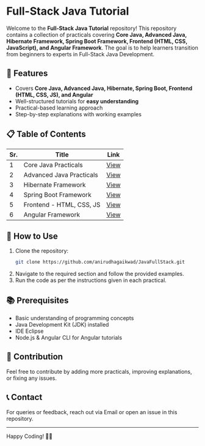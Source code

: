 # Full-Stack Java Tutorial

Welcome to the **Full-Stack Java Tutorial** repository! This repository contains a collection of practicals covering **Core Java, Advanced Java, Hibernate Framework, Spring Boot Framework, Frontend (HTML, CSS, JavaScript), and Angular Framework**. The goal is to help learners transition from beginners to experts in Full-Stack Java Development.

## 📌 Features
- Covers **Core Java, Advanced Java, Hibernate, Spring Boot, Frontend (HTML, CSS, JS), and Angular**
- Well-structured tutorials for **easy understanding**
- Practical-based learning approach
- Step-by-step explanations with working examples

## 📋 Table of Contents

| Sr. | Title | Link |
|----|--------------------------|------|
| 1  | Core Java Practicals | [View](#) |
| 2  | Advanced Java Practicals | [View](#) |
| 3  | Hibernate Framework | [View](#) |
| 4  | Spring Boot Framework | [View](#) |
| 5  | Frontend - HTML, CSS, JS | [View](#) |
| 6  | Angular Framework | [View](#) |

## 🚀 How to Use
1. Clone the repository:
   ```bash
   git clone https://github.com/anirudhagaikwad/JavaFullStack.git
   ```
2. Navigate to the required section and follow the provided examples.
3. Run the code as per the instructions given in each practical.

## 📚 Prerequisites
- Basic understanding of programming concepts
- Java Development Kit (JDK) installed
- IDE Eclipse
- Node.js & Angular CLI for Angular tutorials

## 🤝 Contribution
Feel free to contribute by adding more practicals, improving explanations, or fixing any issues.

## 📞 Contact
For queries or feedback, reach out via Email or open an issue in this repository.

---
Happy Coding! 🎯🚀


